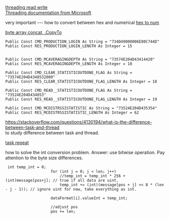 [threading read write](https://stackoverflow.com/questions/2439122/problem-with-two-net-threads-and-hardware-access)  
[Threading documentation from Microsoft](https://docs.microsoft.com/en-us/dotnet/csharp/programming-guide/concepts/threading/)  


very important --- how to convert between hex and numerical
[hex to num](https://docs.microsoft.com/en-us/dotnet/csharp/programming-guide/types/how-to-convert-between-hexadecimal-strings-and-numeric-types)  

[byte array concat, .CopyTo](https://stackoverflow.com/questions/1547252/how-do-i-concatenate-two-arrays-in-c)  



    Public Const CMD_PRODUCTION_LOGIN As String = "734D49000006E80C744D"
    Public Const RES_PRODUCTION_LOGIN_LENGTH As Integer = 15


    Public Const CMD_MCAVERAGINGDEPTH As String = "73574E204D43414420"
    Public Const RES_MCAVERAGINGDEPTH_LENGTH As Integer = 18

    Public Const CMD_CLEAR_STATISTICOUTDONE_FLAG As String = "73574E204D4348532000"
    Public Const RES_CLEAR_STATISTICOUTDONE_FLAG_LENGTH As Integer = 18

    Public Const CMD_READ__STATISTICOUTDONE_FLAG As String = "73524E204D434853"
    Public Const RES_READ__STATISTICOUTDONE_FLAG_LENGTH As Integer = 19

    Public Const CMD_MCDISTRSSISTATISTIC As String = "73524E204D435354"
    Public Const RES_MCDISTRSSISTATISTIC_LENGTH As Integer = 62



https://stackoverflow.com/questions/4130194/what-is-the-difference-between-task-and-thread  
to study difference between task and thread.

[task repeat](https://stackoverflow.com/questions/7472013/how-to-create-a-thread-task-with-a-continuous-loop)

how to solve the int conversion problem.
Answer: use bitwise operation. Pay attention to the byte size differences.

```
 int temp_int = 0;
                    for (int j = 0; j < len; j++)
                        //temp_int = temp_int * 256 + (int)message[pos+j]; // true if all data are uint.
                        temp_int += (int)(message[pos + j] << 8 * (len - j - 1)); // ignore uint for now, take everything as int.

                    dataFormat[i].valueInt = temp_int;

                    //adjust pos
                    pos += len;
```
